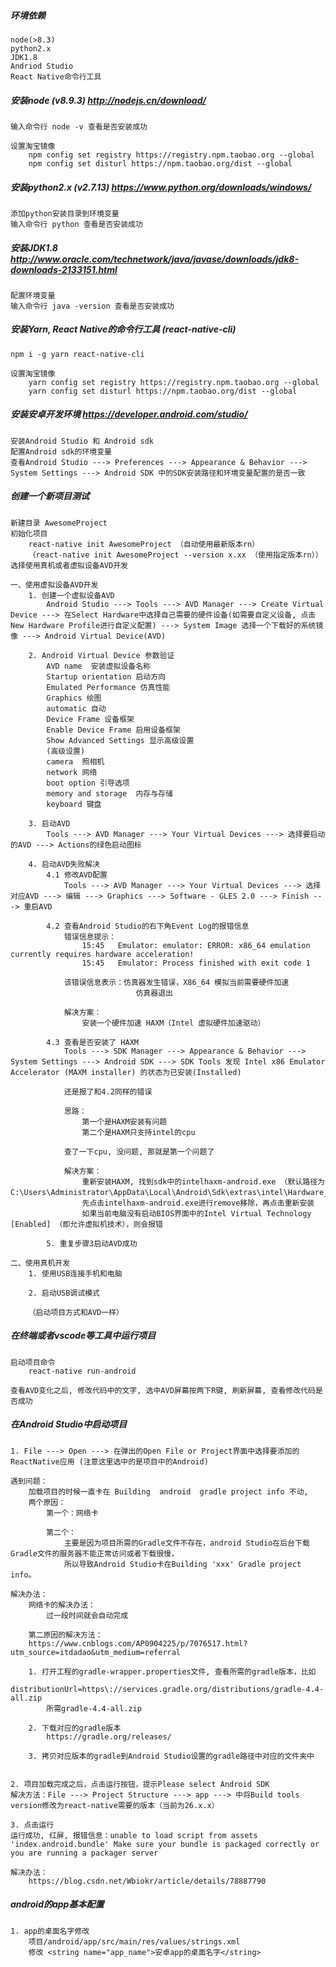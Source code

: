 ##### 环境依赖
    node(>8.3)
    python2.x
    JDK1.8
    Andriod Studio
    React Native命令行工具

##### 安装node (v8.9.3) http://nodejs.cn/download/
    输入命令行 node -v 查看是否安装成功
    
    设置淘宝镜像
        npm config set registry https://registry.npm.taobao.org --global
        npm config set disturl https://npm.taobao.org/dist --global
        
##### 安装python2.x (v2.7.13) https://www.python.org/downloads/windows/
    添加python安装目录到环境变量
    输入命令行 python 查看是否安装成功
    
##### 安装JDK1.8 http://www.oracle.com/technetwork/java/javase/downloads/jdk8-downloads-2133151.html
    配置环境变量
    输入命令行 java -version 查看是否安装成功
    
##### 安装Yarn, React Native的命令行工具 (react-native-cli)
    npm i -g yarn react-native-cli
    
    设置淘宝镜像
        yarn config set registry https://registry.npm.taobao.org --global
        yarn config set disturl https://npm.taobao.org/dist --global
        
##### 安装安卓开发环境 https://developer.android.com/studio/
    安装Android Studio 和 Android sdk
    配置Android sdk的环境变量
    查看Android Studio ---> Preferences ---> Appearance & Behavior ---> System Settings ---> Android SDK 中的SDK安装路径和环境变量配置的是否一致 

##### 创建一个新项目测试
    新建目录 AwesomeProject
    初始化项目
        react-native init AwesomeProject （自动使用最新版本rn）
        （react-native init AwesomeProject --version x.xx （使用指定版本rn））
    选择使用真机或者虚拟设备AVD开发
    
    一、使用虚拟设备AVD开发
        1. 创建一个虚拟设备AVD
            Android Studio ---> Tools ---> AVD Manager ---> Create Virtual Device ---> 在Select Hardware中选择自己需要的硬件设备(如需要自定义设备, 点击New Hardware Profile进行自定义配置) ---> System Image 选择一个下载好的系统镜像 ---> Android Virtual Device(AVD)
            
        2. Android Virtual Device 参数验证
            AVD name  安装虚拟设备名称
            Startup orientation 启动方向
            Emulated Performance 仿真性能 
            Graphics 绘图
            automatic 自动
            Device Frame 设备框架
            Enable Device Frame 启用设备框架
            Show Advanced Settings 显示高级设置
            (高级设置)
            camera  照相机
            network 网络
            boot option 引导选项
            memory and storage  内存与存储
            keyboard 键盘
            
        3. 启动AVD
            Tools ---> AVD Manager ---> Your Virtual Devices ---> 选择要启动的AVD ---> Actions的绿色启动图标
            
        4. 启动AVD失败解决
            4.1 修改AVD配置
                Tools ---> AVD Manager ---> Your Virtual Devices ---> 选择对应AVD ---> 编辑 ---> Graphics ---> Software - GLES 2.0 ---> Finish ---> 重启AVD
            
            4.2 查看Android Studio的右下角Event Log的报错信息
                错误信息提示：
                    15:45	Emulator: emulator: ERROR: x86_64 emulation currently requires hardware acceleration!
                    15:45	Emulator: Process finished with exit code 1
                
                该错误信息表示：仿真器发生错误，X86_64 模拟当前需要硬件加速
                                仿真器退出
                                
                解决方案：
                    安装一个硬件加速 HAXM（Intel 虚拟硬件加速驱动）
            
            4.3 查看是否安装了 HAXM
                Tools ---> SDK Manager ---> Appearance & Behavior ---> System Settings ---> Android SDK ---> SDK Tools 发现 Intel x86 Emulator Accelerator (MAXM installer) 的状态为已安装(Installed)
                
                还是报了和4.2同样的错误
                
                思路：
                    第一个是HAXM安装有问题
                    第二个是HAXM只支持intel的cpu
                    
                查了一下cpu, 没问题, 那就是第一个问题了
                
                解决方案：
                    重新安装HAXM, 找到sdk中的intelhaxm-android.exe （默认路径为C:\Users\Administrator\AppData\Local\Android\Sdk\extras\intel\Hardware_Accelerated_Execution_Manager）
                    先点击intelhaxm-android.exe进行remove移除，再点击重新安装
                    如果当前电脑没有启动BIOS界面中的Intel Virtual Technology [Enabled] （即允许虚拟机技术），则会报错
                    
            5. 重复步骤3启动AVD成功
            
    二、使用真机开发
        1. 使用USB连接手机和电脑
        
        2. 启动USB调试模式
        
        （启动项目方式和AVD一样）

##### 在终端或者vscode等工具中运行项目
    启动项目命令
        react-native run-android
                    
    查看AVD变化之后, 修改代码中的文字, 选中AVD屏幕按两下R键, 刷新屏幕, 查看修改代码是否成功
                    
##### 在Android Studio中启动项目
    1. File ---> Open ---> 在弹出的Open File or Project界面中选择要添加的ReactNative应用 (注意这里选中的是项目中的Android)
    
    遇到问题：
        加载项目的时候一直卡在 Building  android  gradle project info 不动, 
        两个原因：
            第一个：网络卡
            
            第二个：
                主要是因为项目所需的Gradle文件不存在，android Studio在后台下载Gradle文件的服务器不能正常访问或者下载很慢，
                所以导致Android Studio卡在Building 'xxx' Gradle project info。
        
    解决办法： 
        网络卡的解决办法：
            过一段时间就会自动完成
    
        第二原因的解决方法：
        https://www.cnblogs.com/AP0904225/p/7076517.html?utm_source=itdadao&utm_medium=referral
        
        1. 打开工程的gradle-wrapper.properties文件, 查看所需的gradle版本，比如
            distributionUrl=https\://services.gradle.org/distributions/gradle-4.4-all.zip 
            所需gradle-4.4-all.zip
        
        2. 下载对应的gradle版本 
            https://gradle.org/releases/
        
        3. 拷贝对应版本的gradle到Android Studio设置的gradle路径中对应的文件夹中
            
    
    2. 项目加载完成之后，点击运行按钮，提示Please select Android SDK
    解决方法：File ---> Project Structure ---> app ---> 中将Build tools version修改为react-native需要的版本（当前为26.x.x）
    
    3. 点击运行
    运行成功, 红屏, 报错信息：unable to load script from assets 'index.android.bundle' Make sure your bundle is packaged correctly or you are running a packager server
    
    解决办法：
        https://blog.csdn.net/Wbiokr/article/details/78887790

     
##### android的app基本配置
    1. app的桌面名字修改
        项目/android/app/src/main/res/values/strings.xml
        修改 <string name="app_name">安卓app的桌面名字</string>
        
                    
                    
                    
                    
                    
                    
                    
                    
                    
                    
                    